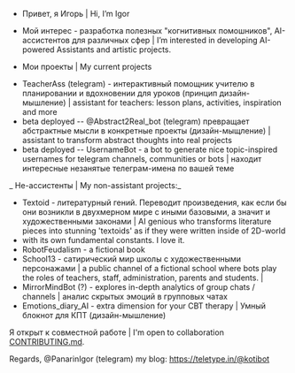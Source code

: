 - Привет, я Игорь | Hi, I’m Igor 
- Мой интерес - разработка полезных "когнитивных помошников", AI-ассистентов для различных сфер | I’m interested in developing AI-powered Assistants and artistic projects.

- Мои проекты | My current projects 
* TeacherAss (telegram) - интерактивный помощник учителю в планировании и вдохновении для уроков (принцип дизайн-мышление) | assistant for teachers: lesson plans, activities, inspiration and more 
* beta deployed -- @Abstract2Real_bot (telegram) превращает абстрактные мысли в конкретные проекты (дизайн-мыщление) |  assistant to transform abstract thoughts into real projects 
* beta deployed -- UsernameBot - a bot to generate nice topic-inspired usernames for telegram channels, communities or bots | находит интересные незанятые телеграм-имена по вашей теме

_ Не-ассистенты | My non-assistant projects:_
* Textoid - литературный гений. Переводит произведения, как если бы они возникли в двухмерном мире с иными базовыми, а значит и художественными законами | AI genious  who transforms literature pieces into stunning 'textoids' as if they were written inside of 2D-world
* with its own fundamental constants. I love it.
* RobotFeudalism - a fictional book 
* School13 - сатирический мир школы с художественными персонажами | a public channel of a fictional school where bots play the roles of teachers, staff, administration, parents and students. | 
* MirrorMindBot (?) - explores in-depth analytics of group chats / channels | аналис скрытых эмоций в групповых чатах
* Emotions_diary_AI - extra dimension for your CBT therapy | Умный блокнот для КПТ (дизайн-мышление)

Я открыт к совместной работе | I'm open to collaboration
[CONTRIBUTING.md](CONTRIBUTING.md).

Regards,
@PanarinIgor (telegram)
my blog: https://teletype.in/@kotibot

